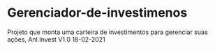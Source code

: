 # Gerenciador-de-investimenos
Projeto que monta uma carteira de investimentos para gerenciar suas ações, Anl.Invest V1.0 18-02-2021
